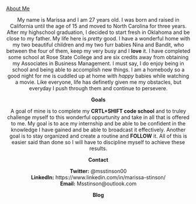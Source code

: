 
  <u>About Me</u>

<p align="center">My name is Marissa and I am 27 years old. I was born and raised in California until the age of 15 and moved to North Carolina for three years. After my highschool graduation, I decided to start fresh in Oklahoma and be close to my father. My life here is <i>pretty</i> good. I have a wonderful home with my two beautiful children and my two furr babies Nina and Bandit, who between the four of them, keep my very busy and I <b>love</b> it. I have completed some school at Rose State College and are six credits away from obtaining my Associates in Business Management. I must say, I do enjoy being in school and being able to accomplish new things. I am a homebody so a good night for me is cuddled up at home with <i>happy</i> babies while watching a movie. Like everyone, life has definetly given me my obstacles, but everyday I push through them and continue to persevere.
  
<p align="center"> <b>Goals</b>
<p align="center">A goal of mine is to complete my <b>CRTL+SHIFT code school</b> and to truley challenge myself to this wonderful oppurtunity and take in all that is offered to me.  My goal is to ace my internship and be able to be confident in the knowledge I have gained and be able to broadcast it effectively. Another goal is to stay organized and create a routine and <b>FOLLOW</b> it. All of this is easier said than done so I will have to discipline myself to achieve these results. 

<p align="center"><b>Contact</b>
<p align="center"><b>Twitter:</b> @msstinson00    <br>
  <b>LinkedIn:</b> https://www.linkedin.com/in/marissa-stinson/    <br>
  <b>Email:</b> Msstinson@outlook.com

<p align="center"> <b>Blog</b>
